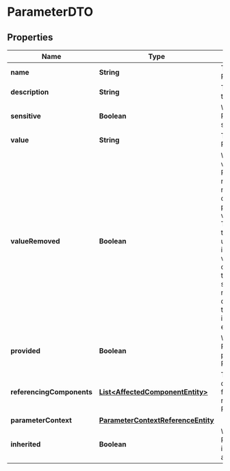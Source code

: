 # ParameterDTO

## Properties
Name | Type | Description | Notes
------------ | ------------- | ------------- | -------------
**name** | **String** | The name of the Parameter |  [optional]
**description** | **String** | The description of the Parameter |  [optional]
**sensitive** | **Boolean** | Whether or not the Parameter is sensitive |  [optional]
**value** | **String** | The value of the Parameter |  [optional]
**valueRemoved** | **Boolean** | Whether or not the value of the Parameter was removed. When a request is made to change a parameter, the value may be null. The absence of the value may be used either to indicate that the value is not to be changed, or that the value is to be set to null (i.e., removed). This denotes which of the two scenarios is being encountered. |  [optional]
**provided** | **Boolean** | Whether or not the Parameter is provided by a ParameterProvider |  [optional]
**referencingComponents** | [**List&lt;AffectedComponentEntity&gt;**](AffectedComponentEntity.md) | The set of all components in the flow that are referencing this Parameter |  [optional]
**parameterContext** | [**ParameterContextReferenceEntity**](ParameterContextReferenceEntity.md) |  |  [optional]
**inherited** | **Boolean** | Whether or not the Parameter is inherited from another context |  [optional]
